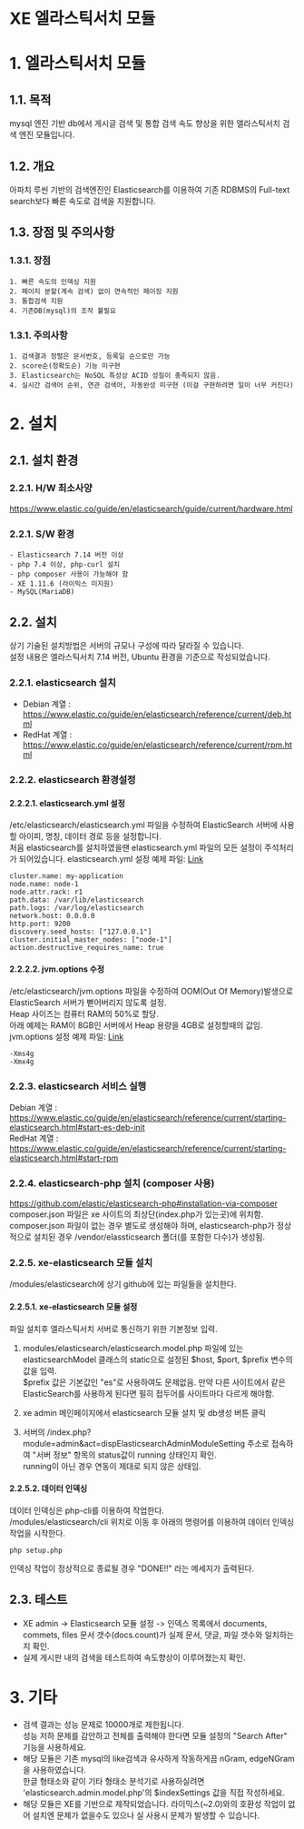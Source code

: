 XE 엘라스틱서치 모듈
======================

# 1. 엘라스틱서치 모듈

## 1.1. 목적
mysql 엔진 기반 db에서 게시글 검색 및 통합 검색 속도 향상을 위한 엘라스틱서치 검색 엔진 모듈입니다.
## 1.2. 개요
아파치 루씬 기반의 검색엔진인 Elasticsearch를 이용하여 기존 RDBMS의 Full-text search보다 빠른 속도로 검색을 지원합니다.

## 1.3. 장점 및 주의사항
### 1.3.1. 장점
    1. 빠른 속도의 인덱싱 지원
    2. 페이지 분할(계속 검색) 없이 연속적인 페이징 지원
    3. 통합검색 지원
    4. 기존DB(mysql)의 조작 불필요
### 1.3.1. 주의사항
    1. 검색결과 정렬은 문서번호, 등록일 순으로만 가능
    2. score순(정확도순) 기능 미구현
    3. Elasticsearch는 NoSQL 특성상 ACID 성질이 충족되지 않음.
    4. 실시간 검색어 순위, 연관 검색어, 자동완성 미구현 (이걸 구현하려면 일이 너무 커진다)
    
# 2. 설치
## 2.1. 설치 환경

### 2.2.1. H/W 최소사양
https://www.elastic.co/guide/en/elasticsearch/guide/current/hardware.html

### 2.2.1. S/W 환경
    - Elasticsearch 7.14 버전 이상
    - php 7.4 이상, php-curl 설치
    - php composer 사용이 가능해야 함
    - XE 1.11.6 (라이믹스 미지원)
    - MySQL(MariaDB)

## 2.2. 설치
상기 기술된 설치방법은 서버의 규모나 구성에 따라 달라질 수 있습니다.   
설정 내용은 엘라스틱서치 7.14 버전, Ubuntu 환경을 기준으로 작성되었습니다.

### 2.2.1. elasticsearch 설치
* Debian 계열 : https://www.elastic.co/guide/en/elasticsearch/reference/current/deb.html   
* RedHat 계열 : https://www.elastic.co/guide/en/elasticsearch/reference/current/rpm.html

### 2.2.2. elasticsearch 환경설정

#### 2.2.2.1. elasticsearch.yml 설정
/etc/elasticsearch/elasticsearch.yml 파일을 수정하여 ElasticSearch 서버에 사용할 아이피, 명칭, 데이터 경로 등을 설정합니다.   
처음 elasticsearch를 설치하였을땐 elasticsearch.yml 파일의 모든 설정이 주석처리가 되어있습니다.
elasticsearch.yml 설정 예제 파일: [Link][yml_link]   

[yml_link]: https://gist.github.com/huhani/d5ff4ea1886ed9667b94e1095732a782 "Go Gist"


```
cluster.name: my-application
node.name: node-1
node.attr.rack: r1
path.data: /var/lib/elasticsearch
path.logs: /var/log/elasticsearch
network.host: 0.0.0.0
http.port: 9200
discovery.seed_hosts: ["127.0.0.1"]
cluster.initial_master_nodes: ["node-1"]
action.destructive_requires_name: true
```




#### 2.2.2.2. jvm.options 수정
/etc/elasticsearch/jvm.options 파일을 수정하여 OOM(Out Of Memory)발생으로 ElasticSearch 서버가 뻗어버리지 않도록 설정.   
Heap 사이즈는 컴퓨터 RAM의 50%로 할당.    
아래 예제는 RAM이 8GB인 서버에서 Heap 용량을 4GB로 설정할때의 값임.   
jvm.options 설정 예제 파일: [Link][jvm_options_link]   

[jvm_options_link]: https://gist.github.com/huhani/a9300fcbe9c46f8a416777c5212fcc3a "Go Gist"
```
-Xms4g
-Xmx4g
```

### 2.2.3. elasticsearch 서비스 실행
Debian 계열 : https://www.elastic.co/guide/en/elasticsearch/reference/current/starting-elasticsearch.html#start-es-deb-init   
RedHat 계열 : https://www.elastic.co/guide/en/elasticsearch/reference/current/starting-elasticsearch.html#start-rpm


### 2.2.4. elasticsearch-php 설치 (composer 사용)
https://github.com/elastic/elasticsearch-php#installation-via-composer   
composer.json 파일은 xe 사이트의 최상단(index.php가 있는곳)에 위치함.   
composer.json 파일이 없는 경우 별도로 생성해야 하며, elasticsearch-php가 정상적으로 설치된 경우 /vendor/elassticsearch 폴더(를 포함한 다수)가 생성됨.


### 2.2.5. xe-elasticsearch 모듈 설치
/modules/elasticsearch에 상기 github에 있는 파일들을 설치한다.

#### 2.2.5.1. xe-elasticsearch 모듈 설정
파일 설치후 엘라스틱서치 서버로 통신하기 위한 기본정보 입력.   
1. modules/elasticsearch/elasticsearch.model.php 파일에 있는 elasticsearchModel 클래스의 static으로 설정된 $host, $port, $prefix 변수의 값을 입력.   
 $prefix 값은 기본값인 "es"로 사용하여도 문제없음. 만약 다른 사이트에서 같은 ElasticSearch를 사용하게 된다면 필히 접두어를 사이트마다 다르게 해야함.
 
2. xe admin 메인페이지에서 elasticsearch 모듈 설치 및 db생성 버튼 클릭

3. 서버의 /index.php?module=admin&act=dispElasticsearchAdminModuleSetting 주소로 접속하여 "서버 정보" 항목의 status값이 running 상태인지 확인.   
running이 아닌 경우 연동이 제대로 되지 않은 상태임.

#### 2.2.5.2. 데이터 인덱싱
데이터 인덱싱은 php-cli를 이용하여 작업한다.   
/modules/elasticsearch/cli 위치로 이동 후 아래의 명령어를 이용하여 데이터 인덱싱 작업을 시작한다.
```
php setup.php
```
인덱싱 작업이 정상적으로 종료될 경우 "DONE!!" 라는 메세지가 출력된다.

## 2.3. 테스트

- XE admin -> Elasticsearch 모듈 설정 -> 인덱스 목록에서 documents, commets, files 문서 갯수(docs.count)가 실제 문서, 댓글, 파일 갯수와 일치하는지 확인.
- 실제 게시판 내의 검색을 테스트하여 속도향상이 이루어졌는지 확인.

# 3. 기타
- 검색 결과는 성능 문제로 10000개로 제한됩니다.  
 성능 저하 문제를 감안하고 전체를 출력해야 한다면 모듈 설정의 "Search After" 기능을 사용하세요.
- 해당 모듈은 기존 mysql의 like검색과 유사하게 작동하게끔 nGram, edgeNGram을 사용하였습니다.   
한글 형태소와 같이 기타 형태소 분석기로 사용하실려면 'elasticsearch.admin.model.php'의 $indexSettings 값을 직접 작성하세요.
- 해당 모듈은 XE를 기반으로 제작되었습니다. 라이믹스(~2.0)와의 호환성 작업이 없어 설치엔 문제가 없을수도 있으나 실 사용시 문제가 발생할 수 있습니다.
